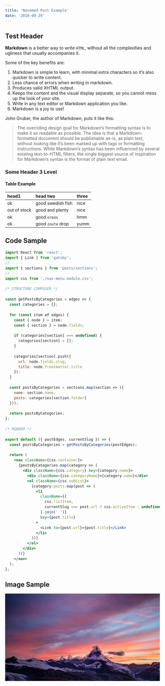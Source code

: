 ```yaml
---
title: 'Nonamed Post Example'
date: '2018-09-29'
---
```


## Test Header

**Markdown** is a better way to write `HTML`, without all the complexities and ugliness that usually accompanies it.

Some of the key benefits are:

1. Markdown is simple to learn, with minimal extra characters so it’s also quicker to write content.
1. Less chance of errors when writing in markdown.
1. Produces valid XHTML output.
1. Keeps the content and the visual display separate, so you cannot mess up the look of your site.
1. Write in any text editor or Markdown application you like.
1. Markdown is a joy to use!


John Gruber, the author of Markdown, puts it like this:

> The overriding design goal for Markdown’s formatting syntax is to make it as readable as possible. The idea is that a Markdown-formatted document should be publishable as-is, as plain text, without looking like it’s been marked up with tags or formatting instructions. While Markdown’s syntax has been influenced by several existing text-to-HTML filters, the single biggest source of inspiration for Markdown’s syntax is the format of plain text email.

### Some Header 3 Level

#### Table Example

| head1        | head two          | three |
|:-------------|:------------------|:------|
| ok           | good swedish fish | nice  |
| out of stock | good and plenty   | nice  |
| ok           | good `oreos`      | hmm   |
| ok           | good `zoute` drop | yumm  |


## Code Sample

```jsx
import React from 'react';
import { Link } from 'gatsby';
// - - -
import { sections } from 'posts/sections';
// - - -
import css from './nav-menu.module.css';

/* STRUCTURE COMPOSER */

const getPostsByCategories = edges => {
  const categories = {};

  for (const item of edges) {
    const { node } = item;
    const { section } = node.fields;

    if (categories[section] === undefined) {
      categories[section] = [];
    }

    categories[section].push({
      url: node.fields.slug,
      title: node.frontmatter.title
    });
  }

  const postsByCategories = sections.map(section => ({
    name: section.name,
    posts: categories[section.folder]
  }));

  return postsByCategories;
};

/* RENDER */

export default ({ postEdges, currentSlug }) => {
  const postsByCategories = getPostsByCategories(postEdges);

  return (
    <nav className={css.container}>
      {postsByCategories.map(category => (
        <div className={css.category} key={category.name}>
          <div className={css.categoryName}>{category.name}</div>
          <ol className={css.subList}>
            {category.posts.map(post => (
              <li
                className={[
                  css.listItem,
                  currentSlug === post.url ? css.activeItem : undefined
                ].join(' ')}
                key={post.title}
              >
                <Link to={post.url}>{post.title}</Link>
              </li>
            ))}
          </ol>
        </div>
      ))}
    </nav>
  );
};

```

## Image Sample

![Some Image](../../media/uns.jpg)
